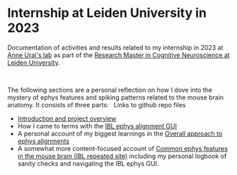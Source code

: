 # Internship at Leiden University in 2023
Documentation of activities and results related to my internship in 2023 at [Anne Urai's lab](https://anneurai.net/ "https://anneurai.net/") as part of the [Research Master in Cognitive Neuroscience at Leiden University](https://www.universiteitleiden.nl/en/education/study-programmes/master/psychology-research/cognitive-neuroscience-research "https://www.universiteitleiden.nl/en/education/study-programmes/master/psychology-research/cognitive-neuroscience-research").

<br>

The following sections are a personal reflection on how I dove into the mystery of ephys features and spiking patterns related to the mouse brain anatomy. It consists of three parts:
 
Links to github repo files
- [Introduction and project overview](https://github.com/sonjafoerster/internshipNL2023/blob/main/00_OMM_Intro.md)
- How I came to terms with the [IBL ephys alignment GUI](https://github.com/sonjafoerster/internshipNL2023/blob/main/01_OMM_Part_I.md)
- A personal account of my biggest learnings in the [Overall approach to ephys alignments](https://github.com/sonjafoerster/internshipNL2023/blob/main/02_OMM_Part_II.md)
- A somewhat more content-focused account of [Common ephys features in the mouse brain (IBL repeated site)](https://github.com/sonjafoerster/internshipNL2023/blob/main/03_OMM_Part_III.md) including my personal logbook of sanity checks and navigating the IBL ephys GUI.